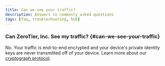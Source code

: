 ```yaml
---
title: Can we see your traffic?
description: Answers to commonly asked questions
tags: [faq, troubleshooting, hub]
---
```


### Can ZeroTier, Inc. See my traffic? {#can-we-see-your-traffic}

No. Your traffic is end-to-end encrypted and your device's private identity keys are never transmitted off of your device. Learn more about our [cryptograph protocol](/protocol#cryptography).